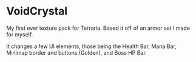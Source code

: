 # VoidCrystal
My first ever texture pack for Terraria. Based it off of an armor set I made for myself.

It changes a few UI elements, those being the Health Bar, Mana Bar, Minimap border and buttons (Golden), and Boss HP Bar.
